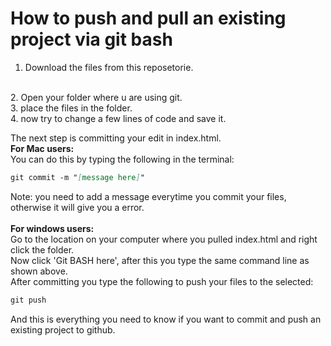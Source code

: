 # How to push and pull an existing project via git bash

1. Download the files from this reposetorie.
<br/>
2. Open your folder where u are using git.
<br/>
3. place the files in the folder.
<br/>
4. now try to change a few lines of code and save it.

The next step is committing your edit in index.html.
<br/>
<b>For Mac users:</b><br/>
You can do this by typing the following in the terminal:
<br/>
```markdown
git commit -m "[message here]"
```
Note: you need to add a message everytime you commit your files, otherwise it will give you a error.
<br/>
<br/>
<b>For windows users:</b>
<br/>
Go to the location on your computer where you pulled index.html and right click the folder.
<br/>
Now click 'Git BASH here', after this you type the same command line as shown above.
<br/>
After committing you type the following to push your files to the selected:
```markdown
git push
```
And this is everything you need to know if you want to commit and push an existing project to github.